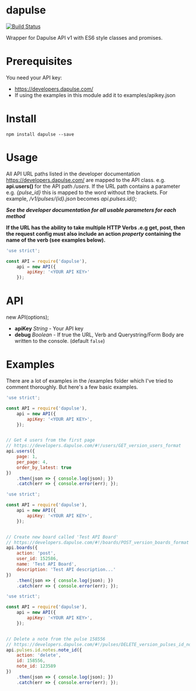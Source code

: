 
dapulse
=======

[![Build Status](https://travis-ci.org/leemm/dapulse.svg?branch=master)](https://travis-ci.org/leemm/dapulse)

Wrapper for Dapulse API v1 with ES6 style classes and promises.

# Prerequisites

You need your API key:
* https://developers.dapulse.com/
* If using the examples in this module add it to examples/apikey.json

# Install
```
npm install dapulse --save
```

# Usage

All API URL paths listed in the developer documentation https://developers.dapulse.com/ are mapped to the API class. e.g. **api.users()** for the API path */users*. If the URL path contains a parameter e.g. *{pulse_id}* this is mapped to the word without the brackets.
For example, */v1/pulses/{id}.json* becomes *api.pulses.id()*;

***See the developer documentation for all usable parameters for each method***

**If the URL has the ability to take multiple HTTP Verbs .e.g get, post, then the request config must also include an action *property* containing the name of the verb (see examples below).**

```javascript
'use strict';

const API = require('dapulse'),
    api = new API({ 
        apiKey: '<YOUR API KEY>'
    });
```

# API

new API(options);
* **apiKey** *String* - Your API key
* **debug** *Boolean* - If true the URL, Verb and Querystring/Form Body are written to the console. (default ```false```)

# Examples

There are a lot of examples in the /examples folder which I've tried to comment thoroughly.  But here's a few basic examples.

```javascript
'use strict';

const API = require('dapulse'),
    api = new API({ 
        apiKey: '<YOUR API KEY>', 
    });


// Get 4 users from the first page
// https://developers.dapulse.com/#!/users/GET_version_users_format
api.users({
	page: 1,
	per_page: 4,
	order_by_latest: true
})
	.then(json => { console.log(json); })
	.catch(err => { console.error(err); });
```

```javascript
'use strict';

const API = require('dapulse'),
    api = new API({ 
        apiKey: '<YOUR API KEY>', 
    });


// Create new board called 'Test API Board'
// https://developers.dapulse.com/#!/boards/POST_version_boards_format
api.boards({
	action: 'post',
	user_id: 152586,
	name: 'Test API Board',
	description: 'Test API description...'
})
	.then(json => { console.log(json); })
	.catch(err => { console.error(err); });
```

```javascript
'use strict';

const API = require('dapulse'),
    api = new API({ 
        apiKey: '<YOUR API KEY>', 
    });


// Delete a note from the pulse 158556
// https://developers.dapulse.com/#!/pulses/DELETE_version_pulses_id_notes_note_id_format
api.pulses.id.notes.note_id({
	action: 'delete',
	id: 158556,
	note_id: 123589
})
	.then(json => { console.log(json); })
	.catch(err => { console.error(err); });
```

